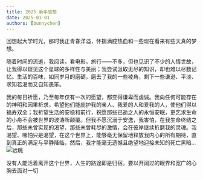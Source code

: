 ```yaml
---
title: 2025 新年感想
date: 2025-01-01
authors: [bunnychen]
---
```

回想起大学时光，那时我正青春洋溢，怀揣满腔热血和一些现在看来有些天真的梦想。

<!-- more -->

随着时间的流逝，我阅读，看电影，旅行——不多，但也见识了不少的人情世故，让我得以窥见这个星球的多样性与美丽；我尝试汲取无尽的知识，却也难以尽数记忆。生活的百味，如同岁月的磨砺，磨去了我的一些棱角，剩下一些谦逊、平淡、求知若渴而又自知愚笨。

我的每日祈愿，乃至每年仅有一次的愿望，都变得谦卑而虔诚。我向任何可能存在的神明和因果祈求，希望他们能庇护我的亲人、我爱的人和爱我的人，使他们得以福寿双全；我祈望生活的安稳和前行，祝愿那些已逝之人的永恒安眠，更乞求生命的小舟不会被世界的波涛所颠覆。但我不愿沉溺于安逸，我害怕，在我生命终结之后，那些未曾实现的渴望、那些未曾耗尽的激情，会在彼岸继续折磨我的灵魂。我渴望、哪怕只是渴望，在这个世界上，能够毫无保留地释放我内心的所有期待，直到真正的满足与平静降临，然后，我才能毫无遗憾且绝望地迎接未知的死亡黑暗…
![远眺](image/2025NewYear/远眺.png)

没有人能活着离开这个世界，人生的路途即是归宿。要以开阔过的眼界和宽广的心胸去面对一切

